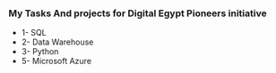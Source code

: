 ### My Tasks And projects for Digital Egypt Pioneers initiative 

 -  1- SQL
 -  2- Data Warehouse
 -  3- Python 
 -  5- Microsoft Azure 
